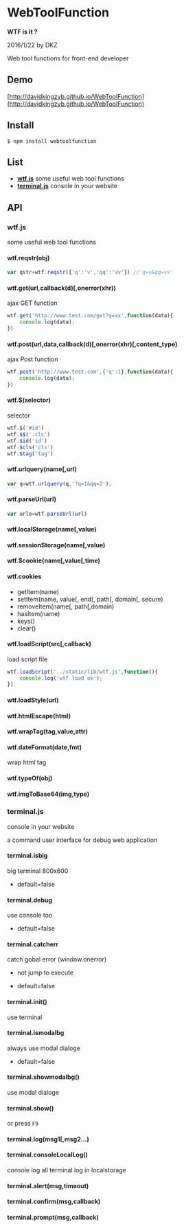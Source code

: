 # WebToolFunction

**WTF is it ?**

2016/1/22 by DKZ



Web tool functions for front-end developer

## Demo

[http://davidkingzyb.github.io/WebToolFunction](http://davidkingzyb.github.io/WebToolFunction)

## Install

`$ npm install webtoolfunction`

## List

- [**wtf.js**](#wtfjs) some useful web tool functions
- [**terminal.js**](#terminaljs) console in your website

## API

### wtf.js

some useful web tool functions

#### wtf.reqstr(obj)

```js
var qstr=wtf.reqstr({'q':'v','qq':'vv'}) //'q=v&qq=vv'
```
	
#### wtf.get(url,callback(d)[,onerror(xhr))

ajax GET function

```js
wtf.get('http://www.test.com/get?q=xx',function(data){
	console.log(data);
})
```
	
#### wtf.post(url,data,callback(d)[,onerror(xhr)[,content_type)

ajax Post function

```js
wtf.post('http://www.test.com',{'q':1},function(data){
	console.log(data);
})
```

#### wtf.$(selector)

selector

```js
wtf.$('#id')
wtf.$$('.cls')
wtf.$id('id')
wtf.$cls('cls')
wtf.$tag('tag')
```

#### wtf.urlquery(name[,url)

```js
var q=wtf.urlquery(q,'?q=1&qq=2');
```

#### wtf.parseUrl(url)

```js
var urlo=wtf.parseUrl(url)
```

#### wtf.localStorage(name[,value)

#### wtf.sessionStorage(name[,value)

#### wtf.$cookie(name[,value[,time)

#### wtf.cookies

- getItem(name)
- setItem(name, value[, end[, path[, domain[, secure)
- removeItem(name[, path[,domain)
- hasItem(name)
- keys()
- clear()

#### wtf.loadScript(src[,callback)

load script file

```js
wtf.loadScript('../static/lib/wtf.js',function(){
	console.log('wtf load ok');
})
```

#### wtf.loadStyle(url)

#### wtf.htmlEscape(html)

#### wtf.wrapTag(tag,value,attr)

#### wtf.dateFormat(date,fmt)

wrap html tag

#### wtf.typeOf(obj)

#### wtf.imgToBase64(img,type)

### terminal.js

console in your website

a command user interface for debug web application

#### terminal.isbig

big terminal 800x600

- default=false

#### terminal.debug

use console too

- default=false

#### terminal.catcherr

catch gobal error (window.onerror)

- not jump to execute

- default=false

#### terminal.init()

use terminal

#### terminal.ismodalbg

always use modal dialoge

- default=false

#### terminal.showmodalbg()

use modal dialoge

#### terminal.show()

or press `F9`

#### terminal.log(msg1[,msg2...)

#### terminal.consoleLocalLog()

console log all terminal log in localstorage

#### terminal.alert(msg,timeout)

#### terminal.confirm(msg,callback)

#### terminal.prompt(msg,callback)

	
